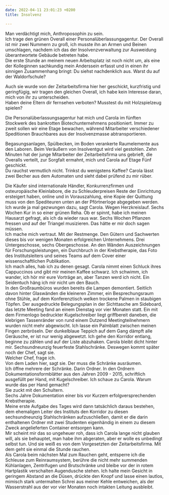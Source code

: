 ```yaml
---
date: 2022-04-11 23:01:23 +0200
title: Insolvenz

---
```

Man verdächtigt mich, Anthroposophin zu sein.   
Ich trage den grünen Overall einer Personalüberlassungagentur. Der Overall  ist mir zwei Nummern zu groß, ich musste ihn an Armen und Beinen umschlagen, nachdem ich das der Insolvenzverwaltung zur Ausweidung überantwortete Gebäude betreten habe.   
Die erste Stunde an meinem neuen Arbeitsplatz ist noch nicht um, als eine der Kolleginnen sachkundig mein Anderssein erfasst und in einen ihr sinnigen Zusammenhang bringt: Du siehst nachdenklich aus. Warst du auf der Waldorfschule?

Auch sie wurde von der Zeitarbeitsfirma hier her geschickt, kurzfristig und geringfügig, wir tragen den gleichen Overall, ich habe kein Interesse daran, mich von ihr zu unterscheiden.  
Haben deine Eltern dir fernsehen verboten? Musstest du mit Holzspielzeug spielen?

Die Personalüberlassungsagentur hat mich und Carola im fünften Stockwerk des bankrotten Biotechunternehmens positioniert. Immer zu zweit sollen wir eine Etage bewachen, während Mitarbeiter verschiedener Speditionen Brauchbares aus der Insolvenzmasse abtransportieren.

Begasungsanlagen, Spülbecken, im Boden verankerte Raumelemente aus den Laboren. Beim Veräußern von Insolventgut wird viel gestohlen. Zehn Minuten hat der junge Mitarbeiter der Zeitarbeitsfirma uns gebrieft, die Overalls verteilt, zur Sorgfalt ermahnt, mich und Carola auf Etage Fünf geschickt.  
Du rauchst vermutlich nicht. Trinkst du wenigstens Kaffee? Carola lässt zwei Becher aus dem Automaten und sieht dabei prüfend zu mir rüber.

Die Käufer sind internationale Händler, Konkurrenzfirmen und osteuropäische Kleinlabore, die zu Schleuderpreisen Reste der Einrichtung ersteigert haben, online und in Vorauszahlung, eine Kopie der Quittung muss von den Spediteuren unten an der Pförtnerloge abgegeben werden.  
 Ich wurde ja mal gezwungen dazu, sagt Carola. Wegen Herzkreislauf. Sechs Wochen Kur in so einer grünen Reha. Ob er spinnt, habe ich meinen Hausarzt gefragt, als ich da wieder raus war. Sechs Wochen Pflanzen fressen und auf der Triangel musizieren. Das hätte er mir doch sagen müssen.  
Ich mache mich vertraut. Mit der Restmenge. Den Gütern und Sachwerten dieses bis vor wenigen Monaten erfolgreichen Unternehmens. Drei Untergeschosse, sechs Obergeschosse. An den Wänden Auszeichnungen für Forschungsleistungen, ein Durchbruch in der Krebstherapie, das Foto des Institutsleiters und seines Teams auf dem Cover einer wissenschaftlichen Publikation.   
Ich mach alles, hab ich zu denen gesagt. Carola nimmt einen Schluck ihres Cappuccinos und gibt mir meinen Kaffee schwarz. Ich schwimm, ich wander, ich hör mir eure Vorträge an, aber Tanzen werd ich nicht. Ein Seidentuch häng ich mir nicht um den Bauch.  
In den Großraumbüros wurden bereits die Lampen demontiert. Seitlich davon hinter Glaswänden die kleineren Zimmer, ein Besprechungsraum ohne Stühle, auf dem Konferenztisch welken trockene Palmen in staubigen Töpfen. Der ausgedruckte Belegungsplan in der Sichttasche am Sideboard, das letzte Meeting fand an einem Dienstag vor vier Monaten statt. Ein mit dem Firmenlogo bedruckter Kugelschreiber liegt griffbereit daneben, die klebrigen Tassenränder von rund einem Dutzend Meetingteilnehmern wurden nicht mehr abgewischt. Ich lasse ein Palmblatt zwischen meinen Fingen zerbröseln. Der dunkelblaue Teppich auf dem Gang dämpft alle Geräusche, er ist nur wenig abgewetzt. Ich gehe den Korridor entlang, beginne zu zählen und auf der Liste abzuhaken. Carola bleibt dicht hinter mir. Sechsundneunzig feuerfeste Stahlschränke. Deswegen kommt später noch der Chef, sagt sie.   
Welcher Chef, frage ich.   
Von dem Laden hier, sagt sie. Der muss die Schränke ausräumen.   
Ich öffne mehrere der Schränke. Darin Ordner. In den Ordnern Dokumentationsformblätter aus den Jahren 2009 - 2015, schriftlich ausgefüllt per Hand, mit Kugelschreiber. Ich schaue zu Carola. Warum wurde das per Hand gemacht?   
Sie zuckt mit den Schultern.   
Sechs Jahre Dokumentation einer bis vor Kurzem erfolgversprechenden Krebstherapie.   
Meine erste Aufgabe des Tages wird dann tatsächlich daraus bestehen, dem ehemaligen Leiter des Instituts den Korridor zu diesen sechsundneunzig Stahlschränken aufzuschließen, damit er die darin enthaltenen Ordner mit zwei Studenten eigenhändig in einem zu diesem Zweck angelieferten Container entsorgen kann.   
Mir scheint mir das so ungeheuer roh, dass ich Carola lange nicht glauben will, als sie behauptet, man habe ihm abgeraten, aber er wolle es unbedingt selbst tun. Und sie weiß es von dem Vorgesetzten der Zeitarbeitsfirma. Mit dem geht sie einmal die Stunde rauchen.  
Als Carola beim nächsten Mal zum Rauchen geht, entsperre ich die Schleuse zum Reinraumsystem, berühre die nicht mehr summenden Kühlanlagen, Zentrifugen und Brutschränke und bleibe vor der in rotem Hartplastik verschalten Augendusche stehen. Ich halte mein Gesicht in geringem Abstand an die Düsen, drückte den Knopf und lasse einen lautlos, mimisch stark untermalten Schrei aus meiner Kehle entweichen, als der Wasserstrahl aus der vor vier Monaten noch intakten Leitung ausbleibt.  
 